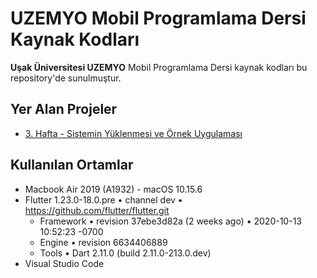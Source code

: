 # UZEMYO Mobil Programlama Dersi Kaynak Kodları

**Uşak Üniversitesi UZEMYO** Mobil Programlama Dersi kaynak kodları bu repository'de sunulmuştur.

## Yer Alan Projeler
* [3. Hafta - Sistemin Yüklenmesi ve Örnek Uygulaması](https://github.com/ilhamitugral/UZEMYO-Mobile-Programming-Lesson/tree/main/week_3)

## Kullanılan Ortamlar
* Macbook Air 2019 (A1932) - macOS 10.15.6
* Flutter 1.23.0-18.0.pre • channel dev • https://github.com/flutter/flutter.git
  * Framework • revision 37ebe3d82a (2 weeks ago) • 2020-10-13 10:52:23 -0700
  * Engine • revision 6634406889
  * Tools • Dart 2.11.0 (build 2.11.0-213.0.dev)
* Visual Studio Code
